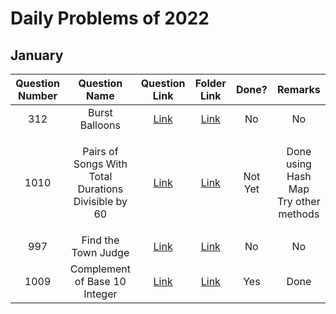 # Daily Problems of 2022

## January
| Question Number | Question Name |                                                Question Link                                                |     Folder Link     | Done? | Remarks |
|:---------------:|:-------------:|:-----------------------------------------------------------------------------------------------------------:|:-------------------:|:-----:|:---------------:|
|312|Burst Balloons|<a href = 'https://leetcode.com/problems/burst-balloons/'>Link</a>|<a href = ''>Link</a>|No|No|
|1010|<p> Pairs of Songs With Total Durations Divisible by 60 <p>|<a href = 'https://leetcode.com/problems/pairs-of-songs-with-total-durations-divisible-by-60/'>Link</a>|<a href = 'https://github.com/JAIDHEER007/LeetCode/tree/main/Programs/LC%201010'>Link</a>|Not Yet|Done using Hash Map<br>Try other methods|
|997|Find the Town Judge|<a href = 'https://leetcode.com/problems/find-the-town-judge/'>Link</a>|<a href = ''>Link</a>|No|No|
|1009|Complement of Base 10 Integer|<a href = 'https://leetcode.com/problems/complement-of-base-10-integer/'>Link</a>|<a href = 'https://github.com/JAIDHEER007/LeetCode/tree/main/Programs/LC%201009'>Link</a>|Yes|Done|
